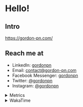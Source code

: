 # Hello!

## Intro

<https://gordon-pn.com/>

## Reach me at

- LinkedIn: [gordonpn](https://www.linkedin.com/in/gordonpn/)
- Email: [contact@gordon-pn.com](mailto:contact@gordon-pn.com)
- Facebook Messenger: [gordonpn](https://www.messenger.com/t/Gordonpn)
- Twitter: [@gordonpn](https://twitter.com/Gordonpn)
- Instagram: [@gordonpn](https://www.instagram.com/gordonpn/)

<details>
  <summary>Metrics</summary>

  <img align="center" src="https://github.com/gordonpn/gordonpn/blob/master/github-metrics.svg" alt="GitHub Metrics">

</details>

<details>
  <summary>WakaTime</summary>

  <!--START_SECTION:waka-->
📊 **This Week I Spent My Time On** 

```text
💬 Programming Languages: 
Java                     22 hrs 7 mins       █████████████████████░░░░   85.40 % 
XML                      1 hr 20 mins        █░░░░░░░░░░░░░░░░░░░░░░░░   05.19 % 
Vim Script               55 mins             █░░░░░░░░░░░░░░░░░░░░░░░░   03.59 % 
Brazil Dependency Config 28 mins             ░░░░░░░░░░░░░░░░░░░░░░░░░   01.85 % 
Makefile                 22 mins             ░░░░░░░░░░░░░░░░░░░░░░░░░   01.46 % 

🔥 Editors: 
IntelliJ IDEA            24 hrs 40 mins      ████████████████████████░   95.27 % 
VS Code                  1 hr 13 mins        █░░░░░░░░░░░░░░░░░░░░░░░░   04.73 % 
```


 Last Updated on 11/01/2025 16:23:52 UTC
<!--END_SECTION:waka-->
</details>
